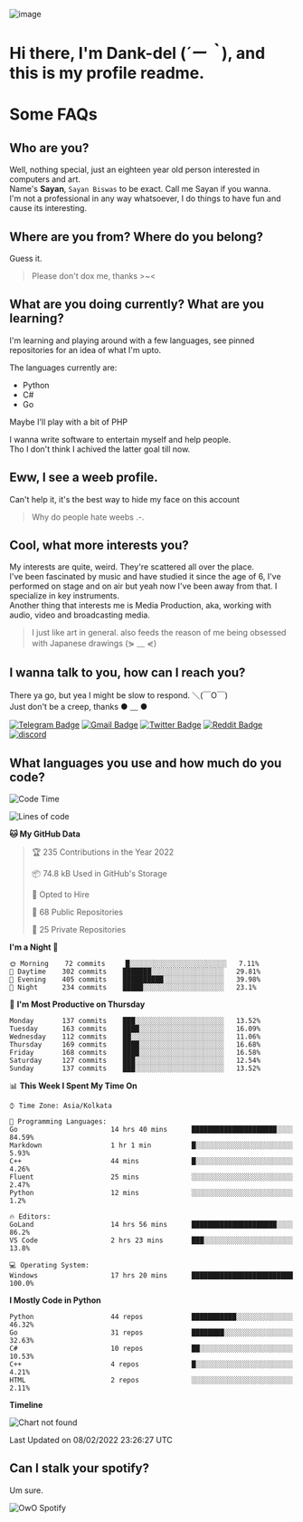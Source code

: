 ![image](https://user-images.githubusercontent.com/63096193/125182844-29f20800-e22f-11eb-8dc9-b0f2d29647bb.png)

# **Hi there, I'm Dank-del (*´ー｀*), and this is my profile readme.**
<!--  [![Profile views](https://gpvc.arturio.dev/dank-del)](https://github.com/dank-del) -->
# Some FAQs

## **Who are you?**

Well, nothing special, just an eighteen year old person interested in computers and art. \
Name's **Sayan**, `Sayan Biswas` to be exact. Call me Sayan if you wanna. \
I'm not a professional in any way whatsoever, I do things to have fun and cause its interesting.

## **Where are you from? Where do you belong?**

Guess it.
> Please don't dox me, thanks >~<

## **What are you doing currently? What are you learning?**

I'm learning and playing around with a few languages, see pinned repositories for an idea of what I'm upto.

The languages currently are:

- Python
- C#
- Go

Maybe I'll play with a bit of PHP

I wanna write software to entertain myself and help people. \
Tho I don't think I achived the latter goal till now.

## **Eww, I see a weeb profile.**

Can't help it, it's the best way to hide my face on this account
> Why do people hate weebs .-.

## **Cool, what more interests you?**

My interests are quite, weird. They're scattered all over the place. \
I've been fascinated by music and have studied it since the age of 6, I've performed on stage and on air but yeah now I've been away from that. I specialize in key instruments. \
Another thing that interests me is Media Production, aka, working with audio, video and broadcasting media.

> I just like art in general. also feeds the reason of me being obsessed with Japanese drawings (⋟ ﹏ ⋞)

## **I wanna talk to you, how can I reach you?**

There ya go, but yea I might be slow to respond. ＼(￣O￣) \
Just don't be a creep, thanks ● ﹏ ●

[![Telegram Badge](https://img.shields.io/badge/-dank_as_fuck-1ca0f1?style=flat-square&logo=telegram&logoColor=white&link=https://t.me/dank_as_fuck)](https://t.me/dank_as_fuck)
[![Gmail Badge](https://img.shields.io/badge/-chizuru@kanojo.tk-c14438?style=flat-square&logo=Gmail&logoColor=white&link=mailto:chizuru@kanojo.tk)](mailto:chizuru@kanojo.tk)
[![Twitter Badge](https://img.shields.io/twitter/follow/TheDankDel?style=social)](https://twitter.com/TheDankDel)
[![Reddit Badge](https://img.shields.io/reddit/user-karma/combined/dank_as_fuck_?style=social)](https://www.reddit.com/user/dank_as_fuck_/)
[![discord](https://discord-md-badge.vercel.app/api/shield/506536929152466945?style=social)](https://discordapp.com/users/506536929152466945)

## **What languages you use and how much do you code?**

<!--START_SECTION:waka-->
![Code Time](http://img.shields.io/badge/Code%20Time-447%20hrs%2050%20mins-blue)

![Lines of code](https://img.shields.io/badge/From%20Hello%20World%20I%27ve%20Written-865%20Thousand%20lines%20of%20code-blue)

**🐱 My GitHub Data** 

> 🏆 235 Contributions in the Year 2022
 > 
> 📦 74.8 kB Used in GitHub's Storage 
 > 
> 💼 Opted to Hire
 > 
> 📜 68 Public Repositories 
 > 
> 🔑 25 Private Repositories  
 > 
**I'm a Night 🦉** 

```text
🌞 Morning    72 commits     █░░░░░░░░░░░░░░░░░░░░░░░░   7.11% 
🌆 Daytime    302 commits    ███████░░░░░░░░░░░░░░░░░░   29.81% 
🌃 Evening    405 commits    ██████████░░░░░░░░░░░░░░░   39.98% 
🌙 Night      234 commits    █████░░░░░░░░░░░░░░░░░░░░   23.1%

```
📅 **I'm Most Productive on Thursday** 

```text
Monday       137 commits    ███░░░░░░░░░░░░░░░░░░░░░░   13.52% 
Tuesday      163 commits    ████░░░░░░░░░░░░░░░░░░░░░   16.09% 
Wednesday    112 commits    ██░░░░░░░░░░░░░░░░░░░░░░░   11.06% 
Thursday     169 commits    ████░░░░░░░░░░░░░░░░░░░░░   16.68% 
Friday       168 commits    ████░░░░░░░░░░░░░░░░░░░░░   16.58% 
Saturday     127 commits    ███░░░░░░░░░░░░░░░░░░░░░░   12.54% 
Sunday       137 commits    ███░░░░░░░░░░░░░░░░░░░░░░   13.52%

```


📊 **This Week I Spent My Time On** 

```text
⌚︎ Time Zone: Asia/Kolkata

💬 Programming Languages: 
Go                       14 hrs 40 mins      █████████████████████░░░░   84.59% 
Markdown                 1 hr 1 min          █░░░░░░░░░░░░░░░░░░░░░░░░   5.93% 
C++                      44 mins             █░░░░░░░░░░░░░░░░░░░░░░░░   4.26% 
Fluent                   25 mins             ░░░░░░░░░░░░░░░░░░░░░░░░░   2.47% 
Python                   12 mins             ░░░░░░░░░░░░░░░░░░░░░░░░░   1.2%

🔥 Editors: 
GoLand                   14 hrs 56 mins      █████████████████████░░░░   86.2% 
VS Code                  2 hrs 23 mins       ███░░░░░░░░░░░░░░░░░░░░░░   13.8%

💻 Operating System: 
Windows                  17 hrs 20 mins      █████████████████████████   100.0%

```

**I Mostly Code in Python** 

```text
Python                   44 repos            ███████████░░░░░░░░░░░░░░   46.32% 
Go                       31 repos            ████████░░░░░░░░░░░░░░░░░   32.63% 
C#                       10 repos            ██░░░░░░░░░░░░░░░░░░░░░░░   10.53% 
C++                      4 repos             █░░░░░░░░░░░░░░░░░░░░░░░░   4.21% 
HTML                     2 repos             ░░░░░░░░░░░░░░░░░░░░░░░░░   2.11%

```


**Timeline**

![Chart not found](https://raw.githubusercontent.com/Dank-del/Dank-del/main/charts/bar_graph.png) 


 Last Updated on 08/02/2022 23:26:27 UTC
<!--END_SECTION:waka-->

## **Can I stalk your spotify?**

Um sure.

![OwO Spotify](https://spotify-recently-played-readme.vercel.app/api?user=31fdrsslnr7nvq4ytqwtw7c4rxfm&count=5)
